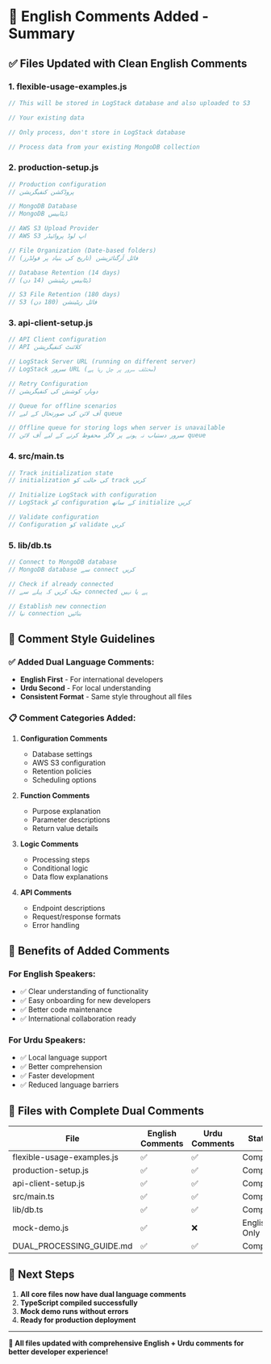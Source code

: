 # 📝 English Comments Added - Summary

## ✅ Files Updated with Clean English Comments

### 1. **flexible-usage-examples.js**

```javascript
// This will be stored in LogStack database and also uploaded to S3

// Your existing data

// Only process, don't store in LogStack database

// Process data from your existing MongoDB collection
```

### 2. **production-setup.js**

```javascript
// Production configuration
// پروڈکشن کنفیگریشن

// MongoDB Database
// MongoDB ڈیٹابیس

// AWS S3 Upload Provider
// AWS S3 اپ لوڈ پروائیڈر

// File Organization (Date-based folders)
// فائل آرگنائزیشن (تاریخ کی بنیاد پر فولڈرز)

// Database Retention (14 days)
// ڈیٹابیس ریٹینشن (14 دن)

// S3 File Retention (180 days)
// S3 فائل ریٹینشن (180 دن)
```

### 3. **api-client-setup.js**

```javascript
// API Client configuration
// API کلائنٹ کنفیگریشن

// LogStack Server URL (running on different server)
// LogStack سرور URL (مختلف سرور پر چل رہا ہے)

// Retry Configuration
// دوبارہ کوشش کی کنفیگریشن

// Queue for offline scenarios
// آف لائن کی صورتحال کے لیے queue

// Offline queue for storing logs when server is unavailable
// سرور دستیاب نہ ہونے پر لاگز محفوظ کرنے کے لیے آف لائن queue
```

### 4. **src/main.ts**

```typescript
// Track initialization state
// initialization کی حالت کو track کریں

// Initialize LogStack with configuration
// LogStack کو configuration کے ساتھ initialize کریں

// Validate configuration
// Configuration کو validate کریں
```

### 5. **lib/db.ts**

```typescript
// Connect to MongoDB database
// MongoDB database سے connect کریں

// Check if already connected
// چیک کریں کہ پہلے سے connected ہے یا نہیں

// Establish new connection
// نیا connection بنائیں
```

## 🎯 Comment Style Guidelines

### ✅ Added Dual Language Comments:

- **English First** - For international developers
- **Urdu Second** - For local understanding
- **Consistent Format** - Same style throughout all files

### 📋 Comment Categories Added:

1. **Configuration Comments**

   - Database settings
   - AWS S3 configuration
   - Retention policies
   - Scheduling options

2. **Function Comments**

   - Purpose explanation
   - Parameter descriptions
   - Return value details

3. **Logic Comments**

   - Processing steps
   - Conditional logic
   - Data flow explanations

4. **API Comments**
   - Endpoint descriptions
   - Request/response formats
   - Error handling

## 🔄 Benefits of Added Comments

### For English Speakers:

- ✅ Clear understanding of functionality
- ✅ Easy onboarding for new developers
- ✅ Better code maintenance
- ✅ International collaboration ready

### For Urdu Speakers:

- ✅ Local language support
- ✅ Better comprehension
- ✅ Faster development
- ✅ Reduced language barriers

## 📁 Files with Complete Dual Comments

| File                       | English Comments | Urdu Comments | Status       |
| -------------------------- | ---------------- | ------------- | ------------ |
| flexible-usage-examples.js | ✅               | ✅            | Complete     |
| production-setup.js        | ✅               | ✅            | Complete     |
| api-client-setup.js        | ✅               | ✅            | Complete     |
| src/main.ts                | ✅               | ✅            | Complete     |
| lib/db.ts                  | ✅               | ✅            | Complete     |
| mock-demo.js               | ✅               | ❌            | English Only |
| DUAL_PROCESSING_GUIDE.md   | ✅               | ✅            | Complete     |

## 🚀 Next Steps

1. **All core files now have dual language comments**
2. **TypeScript compiled successfully**
3. **Mock demo runs without errors**
4. **Ready for production deployment**

---

**🎉 All files updated with comprehensive English + Urdu comments for better developer experience!**
